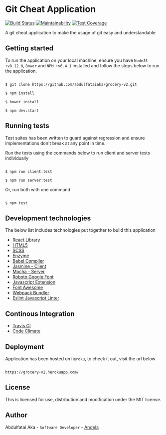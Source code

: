 # Git Cheat Application

[![Build Status](https://travis-ci.org/abdulfataiaka/gitcheat.svg?branch=develop)](https://travis-ci.org/abdulfataiaka/gitcheat) [![Maintainability](https://api.codeclimate.com/v1/badges/4459f0b5e73040f62089/maintainability)](https://codeclimate.com/github/abdulfataiaka/gitcheat/maintainability) [![Test Coverage](https://api.codeclimate.com/v1/badges/4459f0b5e73040f62089/test_coverage)](https://codeclimate.com/github/abdulfataiaka/gitcheat/test_coverage)

A git cheat application to make the usage of git easy and understandable

## Getting started

To run the application on your local machine, ensure you have `NodeJS +v8.12.0`, `Bower` and `NPM +v6.4.1` installed and follow the steps below to run the application.
```console

$ git clone https://github.com/abdulfataiaka/grocery-v2.git

$ npm install

$ bower install

$ npm dev:start

```

## Running tests

Test suites has been written to guard against regression and ensure implementations don't break at any point in time.

Run the tests using the commands below to run client and server tests individually
```console

$ npm run client:test

$ npm run server:test

```

Or, run both with one command
```console

$ npm test

```

## Development technologies

The below list includes technologies put together to build this application
- [React Library](https://reactjs.org/docs/)
- [HTML5](https://developer.mozilla.org/en-US/docs/Web/Guide/HTML/HTML5/)
- [SCSS](https://sass-lang.com/)
- [Enzyme](http://airbnb.io/enzyme/)
- [Babel Compiler](https://babeljs.io/docs/)
- [Jasmine - Client](https://jasmine.github.io/)
- [Mocha - Server](https://mochajs.org/)
- [Roboto Google Font](https://fonts.google.com/specimen/Roboto?selection.family=Roboto:100,300,400,500,700)
- [Javascript Extension](https://reactjs.org/docs/introducing-jsx.html)
- [Font Awesome](https://fontawesome.com/icons)
- [Webpack Bundler](https://webpack.js.org/)
- [Eslint Javascript Linter](https://eslint.org/)

## Continous Integration
- [Travis CI](https://travis-ci.org/abdulfataiaka/grocery-v2)
- [Code Climate](https://codeclimate.com/)

## Deployment

Application has been hosted on `Heroku`, to check it out, visit the url below
```

https://grocery-v2.herokuapp.com/

```

## License
This is licensed for use, distribution and modification under the MIT license.

## Author

Abdulfatai Aka - `Software Developer` - [Andela](https://andela.com)
